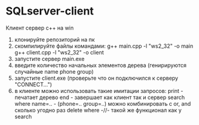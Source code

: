 # SQLserver-client
 Клиент сервер c++ на win
 1. клонируйте репозиторий на пк
 2. скомпилируйте файлы командами: 
             g++ main.cpp -l "ws2_32" -o main
             g++ client.cpp -l "ws2_32" -o client
 3. запустите сервер main.exe
 4. введите количество начальных элементов дерева (генирируются случайные name phone group)
 5. запустите client.exe (проверьте что он подключился к серверу "CONNECT...")
 6. в клиенте можно использовать такие имитации запросов:
             print - печатает дерево
             end - завершает как клиент так и сервер
             search where name=.. - (phone=.. group=..) можно комбинировать с or, and сколько угодно раз
             delete where -//- такой же функционал как у search
